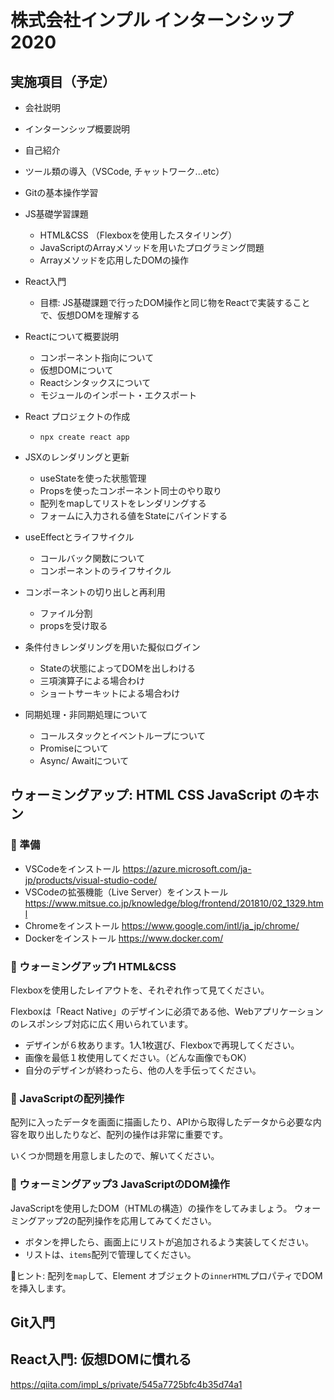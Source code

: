 # 株式会社インプル インターンシップ2020


## 実施項目（予定）

- 会社説明
- インターンシップ概要説明
- 自己紹介
- ツール類の導入（VSCode, チャットワーク...etc）
- Gitの基本操作学習

- JS基礎学習課題
  - HTML&CSS （Flexboxを使用したスタイリング）
  - JavaScriptのArrayメソッドを用いたプログラミング問題
  - Arrayメソッドを応用したDOMの操作

- React入門
  - 目標: JS基礎課題で行ったDOM操作と同じ物をReactで実装することで、仮想DOMを理解する

- Reactについて概要説明
  - コンポーネント指向について
  - 仮想DOMについて
  - Reactシンタックスについて
  - モジュールのインポート・エクスポート

- React プロジェクトの作成
  - `npx create react app`

- JSXのレンダリングと更新
  - useStateを使った状態管理
  - Propsを使ったコンポーネント同士のやり取り
  - 配列をmapしてリストをレンダリングする
  - フォームに入力される値をStateにバインドする

- useEffectとライフサイクル
  - コールバック関数について
  - コンポーネントのライフサイクル

- コンポーネントの切り出しと再利用
  - ファイル分割
  - propsを受け取る

- 条件付きレンダリングを用いた擬似ログイン
  - Stateの状態によってDOMを出しわける
  - 三項演算子による場合わけ
  - ショートサーキットによる場合わけ
  
- 同期処理・非同期処理について
  - コールスタックとイベントループについて
  - Promiseについて
  - Async/ Awaitについて




## ウォーミングアップ: HTML CSS JavaScript のキホン


### 🍼 準備

- VSCodeをインストール https://azure.microsoft.com/ja-jp/products/visual-studio-code/
- VSCodeの拡張機能（Live Server）をインストール https://www.mitsue.co.jp/knowledge/blog/frontend/201810/02_1329.html
- Chromeをインストール https://www.google.com/intl/ja_jp/chrome/
- Dockerをインストール https://www.docker.com/
  


### 🦒 ウォーミングアップ1 HTML&CSS


Flexboxを使用したレイアウトを、それぞれ作って見てください。

Flexboxは「React Native」のデザインに必須である他、Webアプリケーションのレスポンシブ対応に広く用いられています。

- デザインが６枚あります。1人1枚選び、Flexboxで再現してください。
- 画像を最低１枚使用してください。（どんな画像でもOK）
- 自分のデザインが終わったら、他の人を手伝ってください。


### 🐍 JavaScriptの配列操作

配列に入ったデータを画面に描画したり、APIから取得したデータから必要な内容を取り出したりなど、配列の操作は非常に重要です。

いくつか問題を用意しましたので、解いてください。


### 🐘 ウォーミングアップ3 JavaScriptのDOM操作

JavaScriptを使用したDOM（HTMLの構造）の操作をしてみましょう。
ウォーミングアップ2の配列操作を応用してみてください。

- ボタンを押したら、画面上にリストが追加されるよう実装してください。
- リストは、`items`配列で管理してください。

💬ヒント: 
配列を`map`して、Element オブジェクトの`innerHTML`プロパティでDOMを挿入します。



## Git入門


## React入門: 仮想DOMに慣れる

https://qiita.com/impl_s/private/545a7725bfc4b35d74a1


